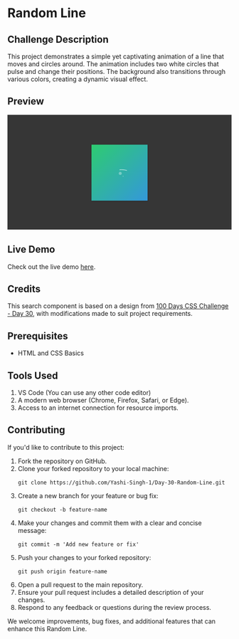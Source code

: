 <h1>Random Line</h1>

<h2>Challenge Description</h2>

<p>This project demonstrates a simple yet captivating animation of a line that moves and circles around. The animation includes two white circles that pulse and change their positions. The background also transitions through various colors, creating a dynamic visual effect.</p>

<h2>Preview</h2>

<img src="Preview.png" alt="Random Line Preview">

<h2>Live Demo</h2>

<p>Check out the live demo <a href="https://codepen.io/Yashi-Singh/pen/OJePJmv">here</a>.</p>

<h2>Credits</h2>

<p> This search component is based on a design from <a href="https://100dayscss.com/days/30/">100 Days CSS Challenge - Day 30</a>, with modifications made to suit project requirements. </p>

<h2>Prerequisites</h2>

<ul>
    <li>HTML and CSS Basics</li>
</ul>

<h2>Tools Used</h2>

<ol>
    <li>VS Code (You can use any other code editor)</li>
    <li>A modern web browser (Chrome, Firefox, Safari, or Edge).</li>
    <li>Access to an internet connection for resource imports.</li>
</ol>

<h2>Contributing</h2>

<p>If you'd like to contribute to this project:</p>

<ol>
    <li>Fork the repository on GitHub.</li>
    <li>Clone your forked repository to your local machine:</li>
    <pre><code>git clone https://github.com/Yashi-Singh-1/Day-30-Random-Line.git</code></pre>
    <li>Create a new branch for your feature or bug fix:</li>
    <pre><code>git checkout -b feature-name</code></pre>
    <li>Make your changes and commit them with a clear and concise message:</li>
    <pre><code>git commit -m 'Add new feature or fix'</code></pre>
    <li>Push your changes to your forked repository:</li>
    <pre><code>git push origin feature-name</code></pre>
    <li>Open a pull request to the main repository.</li>
    <li>Ensure your pull request includes a detailed description of your changes.</li>
    <li>Respond to any feedback or questions during the review process.</li>
</ol>

<p>We welcome improvements, bug fixes, and additional features that can enhance this Random Line.</p>
